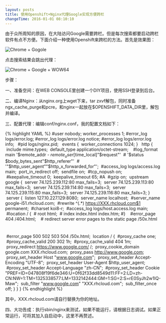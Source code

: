 ```yaml
---
layout: posts
title: 使用Openshift+Nginx代理Google实现方便跨栏
changeTime: 2016-01-01 08:10:10
---
```


由于众所周知的原因，在大陆访问Google需要跨栏。但是每次搜索都要启动跨栏软件有点不方便。下面介绍一种使用Openshift来跨栏的方法。首先是效果图：
  
![Chrome + Gogole](http://images2015.cnblogs.com/blog/585442/201601/585442-20160101085838026-457015255.png)
  
点击搜索结果会跳出代理：
  
![Chrome + Google + WOW64](http://images2015.cnblogs.com/blog/585442/201601/585442-20160101085908698-1993570021.png)
  
步骤：
  
一、准备空间：在WEB CONSOLE里创建一个DIY项目，使用SSH登录到后台。
  
二、编译Nginx：从nginx.org上wget下来，tar zxvf解包，同时准备ngx_cache_purge和pcre，和nginx一起放在$OPENSHIFT_DATA_DIR里，解包并编译。
  
三、配置代理：编辑conf/nginx.conf，我的配置文档如下：
  
{% highlight YAML %}
#user nobody;
worker_processes 1;
#error_log logs/error.log;
#error_log logs/error.log notice;
#error_log logs/error.log info;
 
#pid logs/nginx.pid;
 
events {
 worker_connections 1024;
}
 
http {
 include mime.types;
 default_type application/octet-stream;
 
 #log_format main '$remote_addr - $remote_user [$time_local]"$request"'
 # '$status $body_bytes_sent"$http_referer"'
 # '"$http_user_agent""$http_x_forwarded_for"';
 #access_log logs/access.log main;
 port_in_redirect off;
 sendfile on;
 #tcp_nopush on;
 #keepalive_timeout 0;
 keepalive_timeout 65;
#A
 #gzip on;
 upstream google {
 server 74.125.239.112:80 max_fails=3;
 server 74.125.239.113:80 max_fails=3;
 server 74.125.239.114:80 max_fails=3;
 server 74.125.239.115:80 max_fails=3;
 server 74.125.239.116:80 max_fails=3;
}
 server {
 listen 127.10.227.129:8080;
 server_name localhost;
 #server_name google-i51.rhcloud.com;
 #rewrite ^(.*) https://XXX.rhcloud.com$1 permanent;
 #charset koi8-r;
 #access_log logs/host.access.log main;
 #location / {
 # root html;
 # index index.html index.htm;
#}
 
 #error_page 404 /404.html;
 
 # redirect server error pages to the static page /50x.html
#
 #error_page 500 502 503 504 /50x.html;
 location / {
 #proxy_cache one;
 #proxy_cache_valid 200 302 1h;
 #proxy_cache_valid 404 1m;
 proxy_redirect https://www.google.com/ /;
 proxy_cookie_domain google.com XXX.rhcloud.com;
 proxy_pass http://www.google.com;
 proxy_set_header Host "www.google.com";
 proxy_set_header Accept-Encoding "UTF-8";
 proxy_set_header User-Agent $http_user_agent;
 #proxy_set_header Accept-Language "zh-CN";
 #proxy_set_header Cookie "PREF=ID=047808f19f6de346:U=0f62f33dd8549d11:FF=2:LD=zh-CN:NW=1:TM=1325338577:LM=1332142444:GM=1:SG=2:S=rE0SyJh2w1IQ-Maw";
 sub_filter "www.google.com" "XXX.rhcloud.com";
 sub_filter_once off;
}
}
}
{% endhighlight %}
  
其中，XXX.rhcloud.com请自行替换为你的地址。
  
四、大功告成：执行sbin/nginx来测试，如果不能运行，请根据日志调试。如果正常运行，可将其加入自启动中，这里不再赘述。